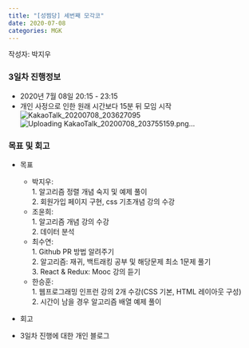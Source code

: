 ```yaml
---
title: "[성찜당] 세번째 모각코"
date: 2020-07-08
categories: MGK
--- 
```


작성자: 박지우

### 3일차 진행정보  


+ 2020년 7월 08일 20:15 - 23:15  
+ 개인 사정으로 인한 원래 시간보다 15분 뒤 모임 시작
![KakaoTalk_20200708_203627095](https://user-images.githubusercontent.com/67006945/86915468-fc2a3d00-c15c-11ea-9cae-59bd974a555a.jpg)
![Uploading KakaoTalk_20200708_203755159.png…]()


### 목표 및 회고  
+ 목표  
  - 박지우:   
        1. 알고리즘 정렬 개념 숙지 및 예제 풀이    
        2. 회원가입 페이지 구현, css 기초개념 강의 수강  
  - 조윤희:   
        1. 알고리즘 개념 강의 수강   
        2. 데이터 분석    
  - 최수연:   
        1. Github PR 방법 알려주기   
        2. 알고리즘: 재귀, 백트래킹 공부 및 해당문제 최소 1문제 풀기    
        3. React & Redux: Mooc 강의 듣기      
  - 한승훈:   
        1. 웹프로그래밍 인프런 강의 2개 수강(CSS 기본, HTML 레이아웃 구성)   
        2. 시간이 남을 경우 알고리즘 배열 예제 풀이 
  
+ 회고  
  
 
+ 3일차 진행에 대한 개인 블로그  
  
